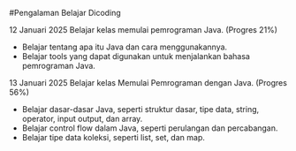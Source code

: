 #Pengalaman Belajar Dicoding

12 Januari 2025
Belajar kelas memulai pemrograman Java. (Progres 21%)
 * Belajar tentang apa itu Java dan cara menggunakannya.  
 * Belajar tools yang dapat digunakan untuk menjalankan bahasa pemrograman Java.  

13 Januari 2025
Belajar kelas Memulai Pemrograman dengan Java. (Progres 56%)
* Belajar dasar-dasar Java, seperti struktur dasar, tipe data, string, operator, input output, dan array.
* Belajar control flow dalam Java, seperti perulangan dan percabangan.
* Belajar tipe data koleksi, seperti list, set, dan map.
